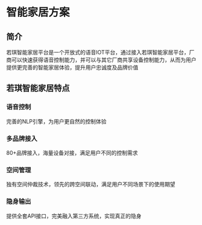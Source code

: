 # 智能家居方案

## 简介

若琪智能家居平台是一个开放式的语音IOT平台，通过接入若琪智能家居平台，厂商可以快速获得语音控制能力，并可以与其它厂商共享设备控制能力，从而为用户提供更完善的智能家居体验，提升用户忠诚度及品牌价值

## 若琪智能家居特点

### 语音控制

完善的NLP引擎，为用户更自然的控制体验

### 多品牌接入

80+品牌接入，海量设备对接，满足用户不同的控制需求

### 空间管理

独有空间仲裁技术，领先的跨空间联动，满足用户不同场景下的使用期望

### 隐身输出

提供全套API接口，完美融入第三方系统，实现真正的隐身
